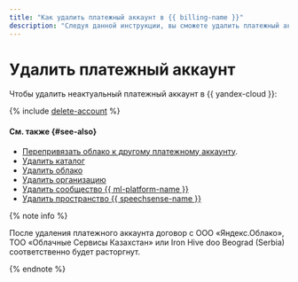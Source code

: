 ```yaml
---
title: "Как удалить платежный аккаунт в {{ billing-name }}"
description: "Следуя данной инструкции, вы сможете удалить платежный аккаунт." 
---
```


# Удалить платежный аккаунт



Чтобы удалить неактуальный платежный аккаунт в {{ yandex-cloud }}:

{% include [delete-account](../../_includes/billing/delete-account.md) %}

#### См. также {#see-also}

* [Перепривязать облако к другому платежному аккаунту](pin-cloud.md).
* [Удалить каталог](../../resource-manager/operations/folder/delete.md)
* [Удалить облако](../../resource-manager/operations/cloud/delete.md)
* [Удалить организацию](../../organization/operations/delete-org.md)
* [Удалить сообщество {{ ml-platform-name }}](../../datasphere/operations/community/delete.md)
* [Удалить пространство {{ speechsense-name }}](../../speechsense/operations/space/delete.md)


{% note info %}

После удаления платежного аккаунта договор с ООО «Яндекс.Облако», ТОО «Облачные Сервисы Казахстан» или Iron Hive doo Beograd (Serbia) соответственно будет расторгнут.

{% endnote %}

